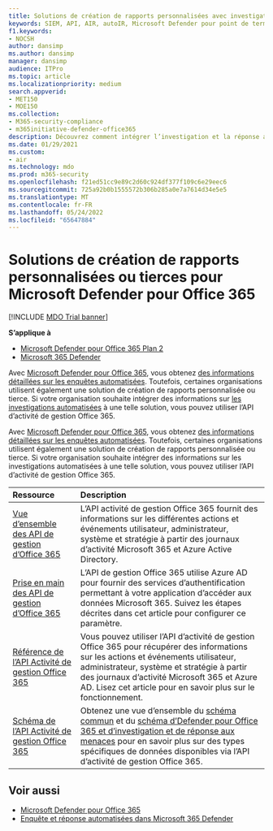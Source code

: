 ```yaml
---
title: Solutions de création de rapports personnalisées avec investigation et réponse automatisées
keywords: SIEM, API, AIR, autoIR, Microsoft Defender pour point de terminaison, investigation automatisée, intégration, rapport personnalisé
f1.keywords:
- NOCSH
author: dansimp
ms.author: dansimp
manager: dansimp
audience: ITPro
ms.topic: article
ms.localizationpriority: medium
search.appverid:
- MET150
- MOE150
ms.collection:
- M365-security-compliance
- m365initiative-defender-office365
description: Découvrez comment intégrer l’investigation et la réponse automatisées à une solution de création de rapports personnalisée ou tierce.
ms.date: 01/29/2021
ms.custom:
- air
ms.technology: mdo
ms.prod: m365-security
ms.openlocfilehash: f21ed51cc9e89c2d60c924df377f109c6e29eec6
ms.sourcegitcommit: 725a92b0b1555572b306b285a0e7a7614d34e5e5
ms.translationtype: MT
ms.contentlocale: fr-FR
ms.lasthandoff: 05/24/2022
ms.locfileid: "65647884"
---
```

# <a name="custom-or-third-party-reporting-solutions-for-microsoft-defender-for-office-365"></a>Solutions de création de rapports personnalisées ou tierces pour Microsoft Defender pour Office 365

[!INCLUDE [MDO Trial banner](../includes/mdo-trial-banner.md)]

**S’applique à**
- [Microsoft Defender pour Office 365 Plan 2](defender-for-office-365.md)
- [Microsoft 365 Defender](../defender/microsoft-365-defender.md)

Avec [Microsoft Defender pour Office 365](defender-for-office-365.md), vous obtenez [des informations détaillées sur les enquêtes automatisées](air-view-investigation-results.md). Toutefois, certaines organisations utilisent également une solution de création de rapports personnalisée ou tierce. Si votre organisation souhaite intégrer des informations sur [les investigations automatisées](office-365-air.md) à une telle solution, vous pouvez utiliser l’API d’activité de gestion Office 365.

Avec [Microsoft Defender pour Office 365](defender-for-office-365.md), vous obtenez [des informations détaillées sur les enquêtes automatisées](air-view-investigation-results.md). Toutefois, certaines organisations utilisent également une solution de création de rapports personnalisée ou tierce. Si votre organisation souhaite intégrer des informations sur les investigations automatisées à une telle solution, vous pouvez utiliser l’API d’activité de gestion Office 365.

|Ressource|Description|
|:---|:---|
|[Vue d’ensemble des API de gestion d’Office 365](/office/office-365-management-api/office-365-management-apis-overview)|L’API activité de gestion Office 365 fournit des informations sur les différentes actions et événements utilisateur, administrateur, système et stratégie à partir des journaux d’activité Microsoft 365 et Azure Active Directory.|
|[Prise en main des API de gestion d’Office 365](/office/office-365-management-api/get-started-with-office-365-management-apis)|L’API de gestion Office 365 utilise Azure AD pour fournir des services d’authentification permettant à votre application d’accéder aux données Microsoft 365. Suivez les étapes décrites dans cet article pour configurer ce paramètre.|
|[Référence de l’API Activité de gestion Office 365](/office/office-365-management-api/office-365-management-activity-api-reference)|Vous pouvez utiliser l’API d’activité de gestion Office 365 pour récupérer des informations sur les actions et événements utilisateur, administrateur, système et stratégie à partir des journaux d’activité Microsoft 365 et Azure AD. Lisez cet article pour en savoir plus sur le fonctionnement.|
|[Schéma de l’API Activité de gestion Office 365](/office/office-365-management-api/office-365-management-activity-api-schema)|Obtenez une vue d’ensemble du [schéma commun](/office/office-365-management-api/office-365-management-activity-api-schema#common-schema) et du [schéma d’Defender pour Office 365 et d’investigation et de réponse aux menaces](/office/office-365-management-api/office-365-management-activity-api-schema#office-365-advanced-threat-protection-and-threat-investigation-and-response-schema) pour en savoir plus sur des types spécifiques de données disponibles via l’API d’activité de gestion Office 365.|

## <a name="see-also"></a>Voir aussi

- [Microsoft Defender pour Office 365](defender-for-office-365.md)
- [Enquête et réponse automatisées dans Microsoft 365 Defender](/microsoft-365/security/defender/m365d-autoir)
